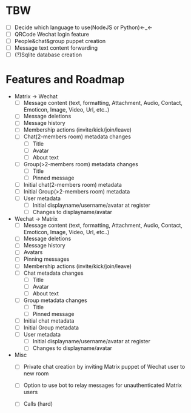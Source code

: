 # TBW
* [ ] Decide which language to use(NodeJS or Python)←_←
* [ ] QRCode Wechat login feature
* [ ] People&chat&group puppet creation
* [ ] Message text content forwarding
* [ ] (?)Sqlite database creation
# Features and Roadmap
* Matrix → Wechat
  * [ ] Message content (text, formatting, Attachment, Audio, Contact, Emoticon, Image, Video, Url, etc..)
  * [ ] Message deletions
  * [ ] Message history
  * [ ] Membership actions (invite/kick/join/leave)
  * [ ] Chat(2-members room) metadata changes
    * [ ] Title
    * [ ] Avatar
    * [ ] About text
  * [ ] Group(>2-members room) metadata changes
    * [ ] Title
    * [ ] Pinned message
  * [ ] Initial chat(2-members room) metadata
  * [ ] Initial Group(>2-members room) metadata
  * [ ] User metadata
    * [ ] Initial displayname/username/avatar at register
    * [ ] Changes to displayname/avatar
* Wechat → Matrix
  * [ ] Message content (text, formatting, Attachment, Audio, Contact, Emoticon, Image, Video, Url, etc..)
  * [ ] Message deletions
  * [ ] Message history
  * [ ] Avatars
  * [ ] Pinning messages
  * [ ] Membership actions (invite/kick/join/leave)
  * [ ] Chat metadata changes
    * [ ] Title
    * [ ] Avatar
    * [ ] About text
  * [ ] Group metadata changes
    * [ ] Title
    * [ ] Pinned message
  * [ ] Initial chat metadata
  * [ ] Initial Group metadata
  * [ ] User metadata
    * [ ] Initial displayname/username/avatar at register
    * [ ] Changes to displayname/avatar
* Misc
  * [ ] Private chat creation by inviting Matrix puppet of Wechat user to new room
  * [ ] Option to use bot to relay messages for unauthenticated Matrix users
  * [ ] Calls (hard)

